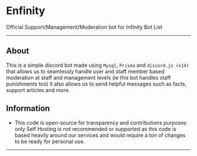 # Enfinity
Official Support/Management/Moderation bot for Infinity Bot List

---

## About
This is a simple discord bot made using `Mysql`, `Prisma` and `discord.js (v14)` that allows us to seamlessly handle user and staff member based moderation at staff and management levels (ie this bot handles staff punishments too) it also allows us to send helpful messages such as facts, support articles and more.

## Information
- This code is open-source for transparency and contributions purposes only Self Hosting is not recommended or supported as this code is based heavily around our services and would require a ton of changes to be ready for personal use.

---
